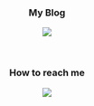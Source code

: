 <h3 align="center">My Blog</h3>

<p align="center"><a href="https://aajin126.tistory.com/"><img src="https://img.shields.io/badge/Tistory-607078?style=flat-square&logo=Tistory&logoColor=white"/></a></p>
<br>
<h3 align="center">How to reach me</h3>
<p align="center">
  <a href="mailto:leehahj77@gmail.com"><img src="https://img.shields.io/badge/Gmail-d14836?style=flat-square&logo=Gmail&logoColor=white&link=codediary18@gmail.com"/></a>
</p>





